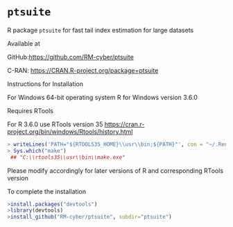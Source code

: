 # `ptsuite`

R package `ptsuite` for fast tail index estimation for large datasets


Available at

GitHub:https://github.com/RM-cyber/ptsuite

C-RAN: https://CRAN.R-project.org/package=ptsuite 

Instructions for Installation

For Windows 64-bit operating system R for Windows version 3.6.0 

Requires RTools 

For R 3.6.0 use RTools version 35 https://cran.r-project.org/bin/windows/Rtools/history.html

```r
> writeLines('PATH="${RTOOLS35_HOME}\\usr\\bin;${PATH}"', con = "~/.Renviron")
> Sys.which("make")
 ## "C:\\rtools35\\usr\\bin\\make.exe"
```
Please modify accordingly for later versions of R and corresponding RTools version

To complete the installation
```r
>install.packages("devtools")
>library(devtools)
>install_github("RM-cyber/ptsuite", subdir="ptsuite")
```
